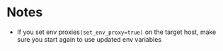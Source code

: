 # Notes

+ If you set env proxies`(set_env_proxy=true)` on the target host, make sure you start again to use updated env variables